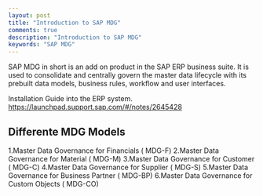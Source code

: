 ```yaml
---
layout: post
title: "Introduction to SAP MDG"
comments: true
description: "Introduction to SAP MDG"
keywords: "SAP MDG"
---
```

SAP MDG in short is an add on product in the SAP ERP business suite.
It is used to consolidate and centrally govern the master data lifecycle with its prebuilt data models, business rules, workflow and user interfaces.

Installation Guide into the ERP system.
https://launchpad.support.sap.com/#/notes/2645428

## Differente MDG Models

1.Master Data Governance for Financials ( MDG-F)
2.Master Data Governance for Material ( MDG-M)
3.Master Data Governance for Customer ( MDG-C)
4.Master Data Governance for Supplier ( MDG-S)
5.Master Data Governance for Business Partner ( MDG-BP)
6.Master Data Governance for Custom Objects ( MDG-CO)

